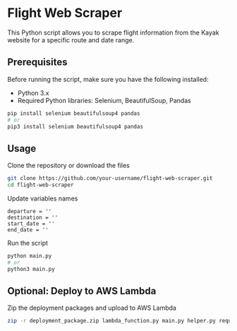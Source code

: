 # Flight Web Scraper

This Python script allows you to scrape flight information from the Kayak website for a specific route and date range.

## Prerequisites

Before running the script, make sure you have the following installed:

- Python 3.x
- Required Python libraries: Selenium, BeautifulSoup, Pandas

```bash
pip install selenium beautifulsoup4 pandas
# or
pip3 install selenium beautifulsoup4 pandas
```

## Usage 

Clone the repository or download the files

```bash
git clone https://github.com/your-username/flight-web-scraper.git
cd flight-web-scraper
```

Update variables names

```
departure = ''
destination = ''
start_date = ''
end_date = ''
```

Run the script

```bash
python main.py
# or
python3 main.py
```

## Optional: Deploy to AWS Lambda

Zip the deployment packages and upload to AWS Lambda

```bash
zip -r deployment_package.zip lambda_function.py main.py helper.py requirements.txt
```
